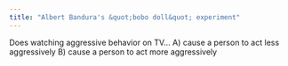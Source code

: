 ```yaml
---
title: "Albert Bandura's &quot;bobo doll&quot; experiment"
---
```

Does watching aggressive behavior on TV...
A) cause a person to act less aggressively
B) cause a person to act more aggressively

